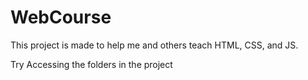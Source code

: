 # WebCourse
This project is made to help me and others teach HTML, CSS, and JS.

Try Accessing the folders in the project
